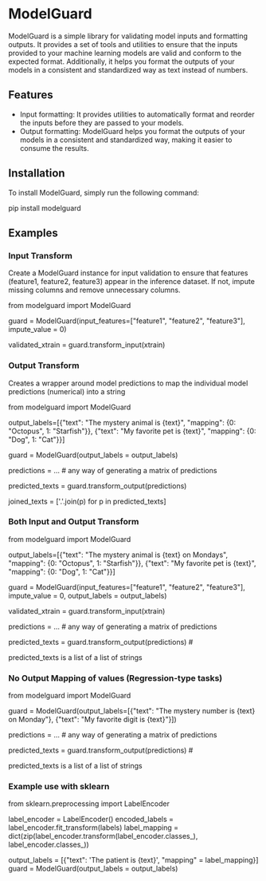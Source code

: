 # ModelGuard

ModelGuard is a simple library for validating model inputs and formatting outputs. It provides a set of tools and utilities to ensure that the inputs provided to your machine learning models are valid and conform to the expected format. Additionally, it helps you format the outputs of your models in a consistent and standardized way as text instead of numbers.

## Features

- Input formatting: It provides utilities to automatically format and reorder the inputs before they are passed to your models.
- Output formatting: ModelGuard helps you format the outputs of your models in a consistent and standardized way, making it easier to consume the results.

## Installation

To install ModelGuard, simply run the following command:

pip install modelguard

## Examples

### Input Transform
 Create a ModelGuard instance for input validation to ensure that features (feature1, feature2, feature3) appear in the inference dataset. If not, impute missing columns and remove unnecessary columns. 

from modelguard import ModelGuard

guard = ModelGuard(input_features=["feature1", "feature2", "feature3"], impute_value = 0)

validated_xtrain = guard.transform_input(xtrain)

### Output Transform

 Creates a wrapper around model predictions to map the individual model predictions (numerical) into a string

from modelguard import ModelGuard

output_labels=[{"text": "The mystery animal is {text}", "mapping": {0: "Octopus", 1: "Starfish"}},
                {"text": "My favorite pet is {text}", "mapping": {0: "Dog", 1: "Cat"}}]


guard = ModelGuard(output_labels = output_labels)

predictions = ... # any way of generating a matrix of predictions

predicted_texts = guard.transform_output(predictions) 

joined_texts = ['.'.join(p) for p in predicted_texts] 


### Both Input and Output Transform
from modelguard import ModelGuard

output_labels=[{"text": "The mystery animal is {text} on Mondays", "mapping": {0: "Octopus", 1: "Starfish"}},
                {"text": "My favorite pet is {text}", "mapping": {0: "Dog", 1: "Cat"}}]

guard = ModelGuard(input_features=["feature1", "feature2", "feature3"], impute_value = 0, output_labels = output_labels)

validated_xtrain = guard.transform_input(xtrain)

predictions = ... # any way of generating a matrix of predictions

predicted_texts = guard.transform_output(predictions) # 

predicted_texts is a list of a list of strings


### No Output Mapping of values (Regression-type tasks)
from modelguard import ModelGuard

guard = ModelGuard(output_labels=[{"text": "The mystery number is {text} on Monday"},
                                  {"text": "My favorite digit is {text}"}])

predictions = ... # any way of generating a matrix of predictions

predicted_texts = guard.transform_output(predictions) # 

predicted_texts is a list of a list of strings


### Example use with sklearn

from sklearn.preprocessing import LabelEncoder

label_encoder = LabelEncoder()
encoded_labels = label_encoder.fit_transform(labels)
label_mapping = dict(zip(label_encoder.transform(label_encoder.classes_), label_encoder.classes_))

output_labels = [{"text": 'The patient is {text}', "mapping" = label_mapping}]
guard = ModelGuard(output_labels = output_labels)
